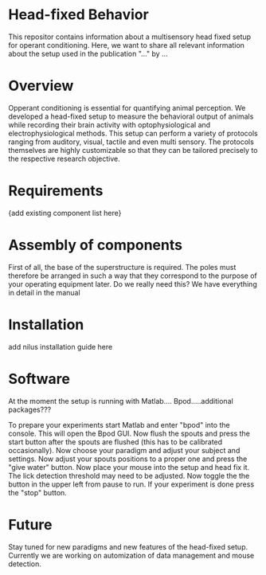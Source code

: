 # Head-fixed Behavior
This repositor contains information about a multisensory head fixed setup for operant conditioning. Here, we want to share all relevant information about the setup used in the publication "..." by ...

# Overview
Opperant conditioning is essential for quantifying animal perception. We developed a head-fixed setup to  measure the behavioral output of animals while recording their brain activity with optophysiological and electrophysiological methods. This setup can perform a variety of protocols ranging from auditory, visual, tactile and even multi sensory. The protocols themselves are highly customizable so that they can be tailored precisely to the respective research objective.

# Requirements
{add existing component list here}

# Assembly of components
First of all, the base of the superstructure is required. The poles must therefore be arranged in such a way that they correspond to the purpose of your operating equipment later.
Do we really need this? We have everything in detail in the manual

# Installation
add nilus installation guide here

# Software
At the moment the setup  is running with Matlab.... Bpod.....additional packages???

To prepare your experiments start Matlab and enter "bpod" into the console. This will open the Bpod GUI. Now flush the spouts and press the start button after the spouts are flushed (this has to be calibrated occasionally). Now  choose your paradigm and adjust your subject and settings. Now adjust your spouts positions to a proper one and press the "give water" button. Now place your mouse into the setup and head fix it. The lick detection threshold may need to be adjusted. Now toggle the the button in the upper left from pause to run. If your experiment is done press the "stop" button.

# Future
Stay tuned for new paradigms and new features of the head-fixed setup.
Currently we are working on automization of data management and mouse detection.
